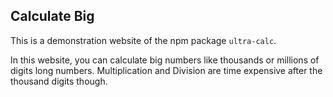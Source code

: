 ## Calculate Big

This is a demonstration website of the npm package `ultra-calc`.

In this website, you can calculate big numbers like thousands or millions of digits long numbers. Multiplication and Division are time expensive after the thousand digits though.
